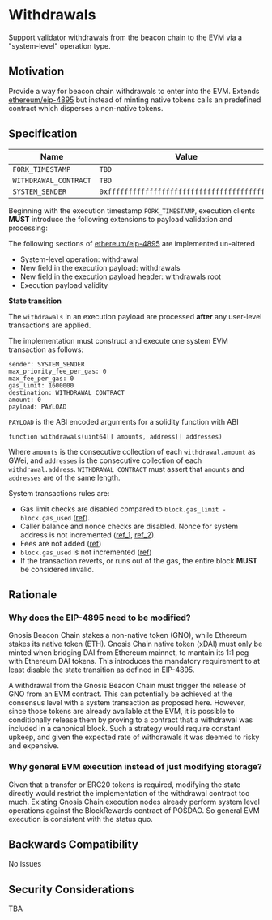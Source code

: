 # Withdrawals

Support validator withdrawals from the beacon chain to the EVM via a "system-level" operation type.

## Motivation

Provide a way for beacon chain withdrawals to enter into the EVM. Extends [ethereum/eip-4895](https://eips.ethereum.org/EIPS/eip-4895) but instead of minting native tokens calls an predefined contract which disperses a non-native tokens.

## Specification

| Name                  | Value                                        |
| --------------------- | -------------------------------------------- |
| `FORK_TIMESTAMP`      | `TBD`                                        |
| `WITHDRAWAL_CONTRACT` | `TBD`                                        |
| `SYSTEM_SENDER`       | `0xfffffffffffffffffffffffffffffffffffffffe` |

Beginning with the execution timestamp `FORK_TIMESTAMP`, execution clients **MUST** introduce the following extensions to payload validation and processing:

The following sections of [ethereum/eip-4895](https://eips.ethereum.org/EIPS/eip-4895#system-level-operation-withdrawal) are implemented un-altered

- System-level operation: withdrawal
- New field in the execution payload: withdrawals
- New field in the execution payload header: withdrawals root
- Execution payload validity

**State transition**

The `withdrawals` in an execution payload are processed **after** any user-level transactions are applied.

The implementation must construct and execute one system EVM transaction as follows:

```
sender: SYSTEM_SENDER
max_priority_fee_per_gas: 0
max_fee_per_gas: 0
gas_limit: 1600000
destination: WITHDRAWAL_CONTRACT
amount: 0
payload: PAYLOAD
```

`PAYLOAD` is the ABI encoded arguments for a solidity function with ABI

```solidity
function withdrawals(uint64[] amounts, address[] addresses)
```

Where `amounts` is the consecutive collection of each `withdrawal.amount` as GWei, and `addresses` is the consecutive collection of each `withdrawal.address`. `WITHDRAWAL_CONTRACT` must assert that `amounts` and `addresses` are of the same length.

System transactions rules are:

- Gas limit checks are disabled compared to `block.gas_limit - block.gas_used` ([ref](https://github.com/NethermindEth/nethermind/blob/master/src/Nethermind/Nethermind.Evm/TransactionProcessing/TransactionProcessor.cs#L204-L220)).
- Caller balance and nonce checks are disabled. Nonce for system address is not incremented ([ref_1](https://github.com/NethermindEth/nethermind/blob/master/src/Nethermind/Nethermind.Evm/TransactionProcessing/TransactionProcessor.cs#L256-L287), [ref_2](https://github.com/NethermindEth/nethermind/blob/master/src/Nethermind/Nethermind.Evm/TransactionProcessing/TransactionProcessor.cs#L468-L471)).
- Fees are not added ([ref](https://github.com/NethermindEth/nethermind/blob/master/src/Nethermind/Nethermind.Evm/TransactionProcessing/TransactionProcessor.cs#L421-L448))
- `block.gas_used` is not incremented ([ref](https://github.com/NethermindEth/nethermind/blob/master/src/Nethermind/Nethermind.Evm/TransactionProcessing/TransactionProcessor.cs#L482-L485))
- If the transaction reverts, or runs out of the gas, the entire block **MUST** be considered invalid.

## Rationale

### Why does the EIP-4895 need to be modified?

Gnosis Beacon Chain stakes a non-native token (GNO), while Ethereum stakes its native token (ETH). Gnosis Chain native token (xDAI) must only be minted when bridging DAI from Ethereum mainnet, to mantain its 1:1 peg with Ethereum DAI tokens. This introduces the mandatory requirement to at least disable the state transition as defined in EIP-4895.

A withdrawal from the Gnosis Beacon Chain must trigger the release of GNO from an EVM contract. This can potentially be achieved at the consensus level with a system transaction as proposed here. However, since those tokens are already available at the EVM, it is possible to conditionally release them by proving to a contract that a withdrawal was included in a canonical block. Such a strategy would require constant upkeep, and given the expected rate of withdrawals it was deemed to risky and expensive.

### Why general EVM execution instead of just modifying storage?

Given that a transfer or ERC20 tokens is required, modifying the state directly would restrict the implementation of the withdrawal contract too much. Existing Gnosis Chain execution nodes already perform system level operations against the BlockRewards contract of POSDAO. So general EVM execution is consistent with the status quo.

## Backwards Compatibility

No issues

## Security Considerations

TBA

